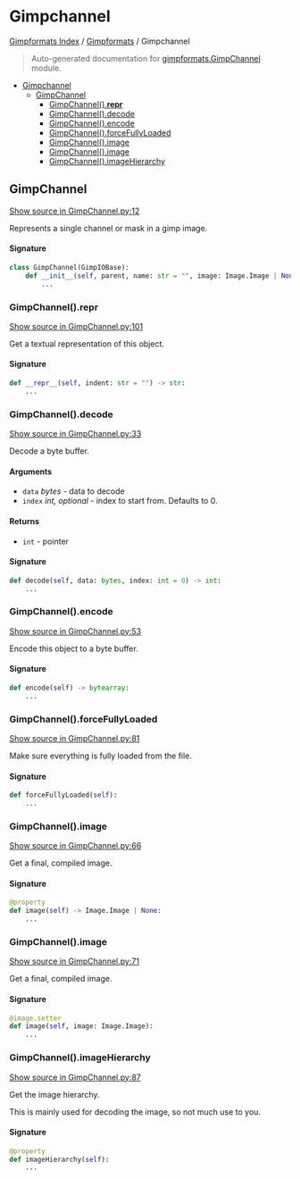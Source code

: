 # Gimpchannel

[Gimpformats Index](../README.md#gimpformats-index) /
[Gimpformats](./index.md#gimpformats) /
Gimpchannel

> Auto-generated documentation for [gimpformats.GimpChannel](../../../gimpformats/GimpChannel.py) module.

- [Gimpchannel](#gimpchannel)
  - [GimpChannel](#gimpchannel)
    - [GimpChannel().__repr__](#gimpchannel()__repr__)
    - [GimpChannel().decode](#gimpchannel()decode)
    - [GimpChannel().encode](#gimpchannel()encode)
    - [GimpChannel().forceFullyLoaded](#gimpchannel()forcefullyloaded)
    - [GimpChannel().image](#gimpchannel()image)
    - [GimpChannel().image](#gimpchannel()image-1)
    - [GimpChannel().imageHierarchy](#gimpchannel()imagehierarchy)

## GimpChannel

[Show source in GimpChannel.py:12](../../../gimpformats/GimpChannel.py#L12)

Represents a single channel or mask in a gimp image.

#### Signature

```python
class GimpChannel(GimpIOBase):
    def __init__(self, parent, name: str = "", image: Image.Image | None = None):
        ...
```

### GimpChannel().__repr__

[Show source in GimpChannel.py:101](../../../gimpformats/GimpChannel.py#L101)

Get a textual representation of this object.

#### Signature

```python
def __repr__(self, indent: str = "") -> str:
    ...
```

### GimpChannel().decode

[Show source in GimpChannel.py:33](../../../gimpformats/GimpChannel.py#L33)

Decode a byte buffer.

#### Arguments

- `data` *bytes* - data to decode
- `index` *int, optional* - index to start from. Defaults to 0.

#### Returns

- `int` - pointer

#### Signature

```python
def decode(self, data: bytes, index: int = 0) -> int:
    ...
```

### GimpChannel().encode

[Show source in GimpChannel.py:53](../../../gimpformats/GimpChannel.py#L53)

Encode this object to a byte buffer.

#### Signature

```python
def encode(self) -> bytearray:
    ...
```

### GimpChannel().forceFullyLoaded

[Show source in GimpChannel.py:81](../../../gimpformats/GimpChannel.py#L81)

Make sure everything is fully loaded from the file.

#### Signature

```python
def forceFullyLoaded(self):
    ...
```

### GimpChannel().image

[Show source in GimpChannel.py:66](../../../gimpformats/GimpChannel.py#L66)

Get a final, compiled image.

#### Signature

```python
@property
def image(self) -> Image.Image | None:
    ...
```

### GimpChannel().image

[Show source in GimpChannel.py:71](../../../gimpformats/GimpChannel.py#L71)

Get a final, compiled image.

#### Signature

```python
@image.setter
def image(self, image: Image.Image):
    ...
```

### GimpChannel().imageHierarchy

[Show source in GimpChannel.py:87](../../../gimpformats/GimpChannel.py#L87)

Get the image hierarchy.

This is mainly used for decoding the image, so
not much use to you.

#### Signature

```python
@property
def imageHierarchy(self):
    ...
```


